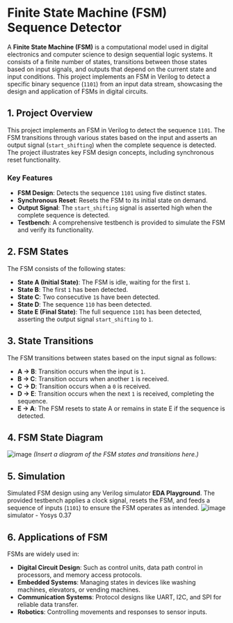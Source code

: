 # **Finite State Machine (FSM) Sequence Detector**

A **Finite State Machine (FSM)** is a computational model used in digital electronics and computer science to design sequential logic systems. It consists of a finite number of states, transitions between those states based on input signals, and outputs that depend on the current state and input conditions. This project implements an FSM in Verilog to detect a specific binary sequence (`1101`) from an input data stream, showcasing the design and application of FSMs in digital circuits.

## 1. Project Overview
This project implements an FSM in Verilog to detect the sequence `1101`. The FSM transitions through various states based on the input and asserts an output signal (`start_shifting`) when the complete sequence is detected. The project illustrates key FSM design concepts, including synchronous reset functionality.

### Key Features
- **FSM Design**: Detects the sequence `1101` using five distinct states.
- **Synchronous Reset**: Resets the FSM to its initial state on demand.
- **Output Signal**: The `start_shifting` signal is asserted high when the complete sequence is detected.
- **Testbench**: A comprehensive testbench is provided to simulate the FSM and verify its functionality.

## 2. FSM States
The FSM consists of the following states:
- **State A (Initial State)**: The FSM is idle, waiting for the first `1`.
- **State B**: The first `1` has been detected.
- **State C**: Two consecutive `1`s have been detected.
- **State D**: The sequence `110` has been detected.
- **State E (Final State)**: The full sequence `1101` has been detected, asserting the output signal `start_shifting` to `1`.

## 3. State Transitions
The FSM transitions between states based on the input signal as follows:
- **A → B**: Transition occurs when the input is `1`.
- **B → C**: Transition occurs when another `1` is received.
- **C → D**: Transition occurs when a `0` is received.
- **D → E**: Transition occurs when the next `1` is received, completing the sequence.
- **E → A**: The FSM resets to state A or remains in state E if the sequence is detected.

## 4. FSM State Diagram
![image](https://github.com/user-attachments/assets/ae0c0669-6783-4e33-a1ee-c8925d3fe875)
  *(Insert a diagram of the FSM states and transitions here.)*

## 5. Simulation
Simulated FSM design using any Verilog simulator **EDA Playground**. The provided testbench applies a clock signal, resets the FSM, and feeds a sequence of inputs (`1101`) to ensure the FSM operates as intended.
![image](https://github.com/user-attachments/assets/04459084-522d-4b4a-842c-1932ce2530cb)
simulator - Yosys 0.37


## 6. Applications of FSM
FSMs are widely used in:
- **Digital Circuit Design**: Such as control units, data path control in processors, and memory access protocols.
- **Embedded Systems**: Managing states in devices like washing machines, elevators, or vending machines.
- **Communication Systems**: Protocol designs like UART, I2C, and SPI for reliable data transfer.
- **Robotics**: Controlling movements and responses to sensor inputs.
